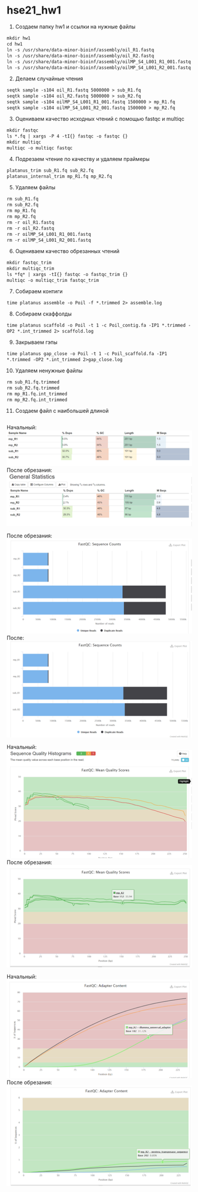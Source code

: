 # hse21_hw1
1. Создаем папку hw1 и ссылки на нужные файлы
```
mkdir hw1
cd hw1
ln -s /usr/share/data-minor-bioinf/assembly/oil_R1.fastq
ln -s /usr/share/data-minor-bioinf/assembly/oil_R2.fastq
ln -s /usr/share/data-minor-bioinf/assembly/oilMP_S4_L001_R1_001.fastq
ln -s /usr/share/data-minor-bioinf/assembly/oilMP_S4_L001_R2_001.fastq
```    
2. Делаем случайные чтения 
``` 
seqtk sample -s104 oil_R1.fastq 5000000 > sub_R1.fq
seqtk sample -s104 oil_R2.fastq 5000000 > sub_R2.fq
seqtk sample -s104 oilMP_S4_L001_R1_001.fastq 1500000 > mp_R1.fq
seqtk sample -s104 oilMP_S4_L001_R2_001.fastq 1500000 > mp_R2.fq
``` 
3. Оцениваем качество исходных чтений с помощью fastqc и multiqc
``` 
mkdir fastqc
ls *.fq | xargs -P 4 -tI{} fastqc -o fastqc {}
mkdir multiqc
multiqc -o multiqc fastqc
``` 
4. Подрезаем чтение по качеству и удаляем праймеры 
``` 
platanus_trim sub_R1.fq sub_R2.fq 
platanus_internal_trim mp_R1.fq mp_R2.fq
``` 
5. Удаляем файлы
``` 
rm sub_R1.fq
rm sub_R2.fq
rm mp_R1.fq
rm mp_R2.fq
rm -r oil_R1.fastq
rm -r oil_R2.fastq
rm -r oilMP_S4_L001_R1_001.fastq
rm -r oilMP_S4_L001_R2_001.fastq
``` 
6. Оцениваем качество обрезанных чтений
``` 
mkdir fastqc_trim
mkdir multiqc_trim
ls *fq* | xargs -tI{} fastqc -o fastqc_trim {}
multiqc -o multiqc_trim fastqc_trim
``` 
7. Собираем контиги 
``` 
time platanus assemble -o Poil -f *.trimmed 2> assemble.log
``` 
8. Собираем скаффолды
``` 
time platanus scaffold -o Poil -t 1 -c Poil_contig.fa -IP1 *.trimmed -OP2 *.int_trimmed 2> scaffold.log
``` 
9. Закрываем гэпы
``` 
time platanus gap_close -o Poil -t 1 -c Poil_scaffold.fa -IP1 *.trimmed -OP2 *.int_trimmed 2>gap_close.log
``` 
10. Удаляем ненужные файлы 
``` 
rm sub_R1.fq.trimmed
rm sub_R2.fq.trimmed
rm mp_R1.fq.int_trimmed
rm mp_R2.fq.int_trimmed
``` 
11. Создаем файл с наибольшей длиной
``` 

``` 
Начальный:
![image](./images/stats.png)
После обрезания:
![image](./images/stats_trim.png)

После обрезания:
![image](./images/counts.png)
После:
![image](./images/counts_trim.png)

Начальный:
![image](./images/mean.png)
После обрезания:
![image](./images/mean_trim.png)

Начальный:
![image](./images/adapter.png)
После обрезания:
![image](./images/adapter_trim.png)

